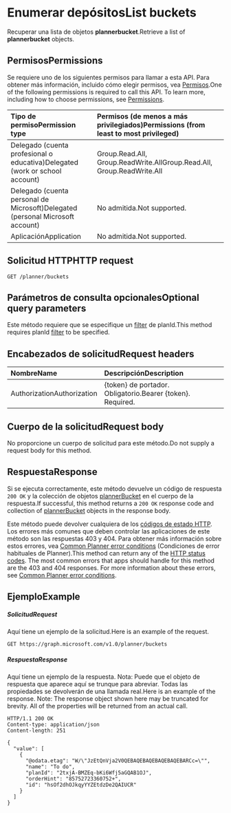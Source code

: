 # <a name="list-buckets"></a><span data-ttu-id="35893-101">Enumerar depósitos</span><span class="sxs-lookup"><span data-stu-id="35893-101">List buckets</span></span>

<span data-ttu-id="35893-102">Recuperar una lista de objetos **plannerbucket**.</span><span class="sxs-lookup"><span data-stu-id="35893-102">Retrieve a list of **plannerbucket** objects.</span></span>

## <a name="permissions"></a><span data-ttu-id="35893-103">Permisos</span><span class="sxs-lookup"><span data-stu-id="35893-103">Permissions</span></span>
<span data-ttu-id="35893-p101">Se requiere uno de los siguientes permisos para llamar a esta API. Para obtener más información, incluido cómo elegir permisos, vea [Permisos](../../../concepts/permissions_reference.md).</span><span class="sxs-lookup"><span data-stu-id="35893-p101">One of the following permissions is required to call this API. To learn more, including how to choose permissions, see [Permissions](../../../concepts/permissions_reference.md).</span></span>

|<span data-ttu-id="35893-106">Tipo de permiso</span><span class="sxs-lookup"><span data-stu-id="35893-106">Permission type</span></span>      | <span data-ttu-id="35893-107">Permisos (de menos a más privilegiados)</span><span class="sxs-lookup"><span data-stu-id="35893-107">Permissions (from least to most privileged)</span></span>              |
|:--------------------|:---------------------------------------------------------|
|<span data-ttu-id="35893-108">Delegado (cuenta profesional o educativa)</span><span class="sxs-lookup"><span data-stu-id="35893-108">Delegated (work or school account)</span></span> | <span data-ttu-id="35893-109">Group.Read.All, Group.ReadWrite.All</span><span class="sxs-lookup"><span data-stu-id="35893-109">Group.Read.All, Group.ReadWrite.All</span></span>    |
|<span data-ttu-id="35893-110">Delegado (cuenta personal de Microsoft)</span><span class="sxs-lookup"><span data-stu-id="35893-110">Delegated (personal Microsoft account)</span></span> | <span data-ttu-id="35893-111">No admitida.</span><span class="sxs-lookup"><span data-stu-id="35893-111">Not supported.</span></span>    |
|<span data-ttu-id="35893-112">Aplicación</span><span class="sxs-lookup"><span data-stu-id="35893-112">Application</span></span> | <span data-ttu-id="35893-113">No admitida.</span><span class="sxs-lookup"><span data-stu-id="35893-113">Not supported.</span></span> |

## <a name="http-request"></a><span data-ttu-id="35893-114">Solicitud HTTP</span><span class="sxs-lookup"><span data-stu-id="35893-114">HTTP request</span></span>
<!-- { "blockType": "ignored" } -->
```http
GET /planner/buckets
```
## <a name="optional-query-parameters"></a><span data-ttu-id="35893-115">Parámetros de consulta opcionales</span><span class="sxs-lookup"><span data-stu-id="35893-115">Optional query parameters</span></span>
<span data-ttu-id="35893-116">Este método requiere que se especifique un [filter](http://graph.microsoft.io/docs/overview/query_parameters) de planId.</span><span class="sxs-lookup"><span data-stu-id="35893-116">This method requires planId [filter](http://graph.microsoft.io/docs/overview/query_parameters) to be specified.</span></span>

## <a name="request-headers"></a><span data-ttu-id="35893-117">Encabezados de solicitud</span><span class="sxs-lookup"><span data-stu-id="35893-117">Request headers</span></span>
| <span data-ttu-id="35893-118">Nombre</span><span class="sxs-lookup"><span data-stu-id="35893-118">Name</span></span>      |<span data-ttu-id="35893-119">Descripción</span><span class="sxs-lookup"><span data-stu-id="35893-119">Description</span></span>|
|:----------|:----------|
| <span data-ttu-id="35893-120">Authorization</span><span class="sxs-lookup"><span data-stu-id="35893-120">Authorization</span></span>  | <span data-ttu-id="35893-p102">{token} de portador. Obligatorio.</span><span class="sxs-lookup"><span data-stu-id="35893-p102">Bearer {token}. Required.</span></span> |

## <a name="request-body"></a><span data-ttu-id="35893-123">Cuerpo de la solicitud</span><span class="sxs-lookup"><span data-stu-id="35893-123">Request body</span></span>
<span data-ttu-id="35893-124">No proporcione un cuerpo de solicitud para este método.</span><span class="sxs-lookup"><span data-stu-id="35893-124">Do not supply a request body for this method.</span></span>

## <a name="response"></a><span data-ttu-id="35893-125">Respuesta</span><span class="sxs-lookup"><span data-stu-id="35893-125">Response</span></span>

<span data-ttu-id="35893-126">Si se ejecuta correctamente, este método devuelve un código de respuesta `200 OK` y la colección de objetos [plannerBucket](../resources/plannerbucket.md) en el cuerpo de la respuesta.</span><span class="sxs-lookup"><span data-stu-id="35893-126">If successful, this method returns a `200 OK` response code and collection of [plannerBucket](../resources/plannerbucket.md) objects in the response body.</span></span>

<span data-ttu-id="35893-p103">Este método puede devolver cualquiera de los [códigos de estado HTTP](../../../concepts/errors.md). Los errores más comunes que deben controlar las aplicaciones de este método son las respuestas 403 y 404. Para obtener más información sobre estos errores, vea [Common Planner error conditions](../resources/planner_overview.md#common-planner-error-conditions) (Condiciones de error habituales de Planner).</span><span class="sxs-lookup"><span data-stu-id="35893-p103">This method can return any of the [HTTP status codes](../../../concepts/errors.md). The most common errors that apps should handle for this method are the 403 and 404 responses. For more information about these errors, see [Common Planner error conditions](../resources/planner_overview.md#common-planner-error-conditions).</span></span>
## <a name="example"></a><span data-ttu-id="35893-130">Ejemplo</span><span class="sxs-lookup"><span data-stu-id="35893-130">Example</span></span>
##### <a name="request"></a><span data-ttu-id="35893-131">Solicitud</span><span class="sxs-lookup"><span data-stu-id="35893-131">Request</span></span>
<span data-ttu-id="35893-132">Aquí tiene un ejemplo de la solicitud.</span><span class="sxs-lookup"><span data-stu-id="35893-132">Here is an example of the request.</span></span>
<!-- {
  "blockType": "request",
  "name": "get_buckets"
}-->
```http
GET https://graph.microsoft.com/v1.0/planner/buckets
```
##### <a name="response"></a><span data-ttu-id="35893-133">Respuesta</span><span class="sxs-lookup"><span data-stu-id="35893-133">Response</span></span>
<span data-ttu-id="35893-p104">Aquí tiene un ejemplo de la respuesta. Nota: Puede que el objeto de respuesta que aparece aquí se trunque para abreviar. Todas las propiedades se devolverán de una llamada real.</span><span class="sxs-lookup"><span data-stu-id="35893-p104">Here is an example of the response. Note: The response object shown here may be truncated for brevity. All of the properties will be returned from an actual call.</span></span>
<!-- {
  "blockType": "response",
  "truncated": true,
  "@odata.type": "microsoft.graph.plannerBucket",
  "isCollection": true
} -->
```http
HTTP/1.1 200 OK
Content-type: application/json
Content-length: 251

{
  "value": [
    {
      "@odata.etag": "W/\"JzEtQnVja2V0QEBAQEBAQEBAQEBAQEBARCc=\"",
      "name": "To do",
      "planId": "2txjA-BMZEq-bKi6Wfj5aGQAB1OJ",
      "orderHint": "85752723360752+",
      "id": "hsOf2dhOJkqyYYZEtdzDe2QAIUCR"
    }
  ]
}
```

<!-- uuid: 8fcb5dbc-d5aa-4681-8e31-b001d5168d79
2015-10-25 14:57:30 UTC -->
<!-- {
  "type": "#page.annotation",
  "description": "List buckets",
  "keywords": "",
  "section": "documentation",
  "tocPath": ""
}-->